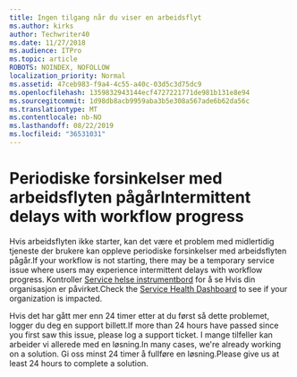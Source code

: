 ```yaml
---
title: Ingen tilgang når du viser en arbeidsflyt
ms.author: kirks
author: Techwriter40
ms.date: 11/27/2018
ms.audience: ITPro
ms.topic: article
ROBOTS: NOINDEX, NOFOLLOW
localization_priority: Normal
ms.assetid: 47ceb983-f9a4-4c55-a40c-03d5c3d75dc9
ms.openlocfilehash: 1359832943144ecf4727221771de981b131e8e94
ms.sourcegitcommit: 1d98db8acb9959aba3b5e308a567ade6b62da56c
ms.translationtype: MT
ms.contentlocale: nb-NO
ms.lasthandoff: 08/22/2019
ms.locfileid: "36531031"
---
```

# <a name="intermittent-delays-with-workflow-progress"></a><span data-ttu-id="60fec-102">Periodiske forsinkelser med arbeidsflyten pågår</span><span class="sxs-lookup"><span data-stu-id="60fec-102">Intermittent delays with workflow progress</span></span>

<span data-ttu-id="60fec-103">Hvis arbeidsflyten ikke starter, kan det være et problem med midlertidig tjeneste der brukere kan oppleve periodiske forsinkelser med arbeidsflyten pågår.</span><span class="sxs-lookup"><span data-stu-id="60fec-103">If your workflow is not starting, there may be a temporary service issue where users may experience intermittent delays with workflow progress.</span></span> <span data-ttu-id="60fec-104">Kontroller [Service helse instrumentbord]("https://admin.microsoft.com/AdminPortal/Home#/servicehealth) for å se Hvis din organisasjon er påvirket.</span><span class="sxs-lookup"><span data-stu-id="60fec-104">Check the [Service Health Dashboard]("https://admin.microsoft.com/AdminPortal/Home#/servicehealth) to see if your organization is impacted.</span></span> 

<span data-ttu-id="60fec-105">Hvis det har gått mer enn 24 timer etter at du først så dette problemet, logger du deg en support billett.</span><span class="sxs-lookup"><span data-stu-id="60fec-105">If more than 24 hours have passed since you first saw this issue, please log a support ticket.</span></span> <span data-ttu-id="60fec-106">I mange tilfeller kan arbeider vi allerede med en løsning.</span><span class="sxs-lookup"><span data-stu-id="60fec-106">In many cases, we're already working on a solution.</span></span> <span data-ttu-id="60fec-107">Gi oss minst 24 timer å fullføre en løsning.</span><span class="sxs-lookup"><span data-stu-id="60fec-107">Please give us at least 24 hours to complete a solution.</span></span>


  

